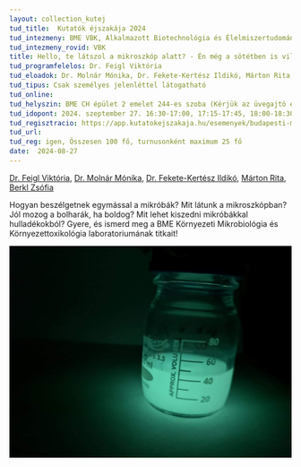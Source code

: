 ```yaml
---
layout: collection_kutej
tud_title:  Kutatók éjszakája 2024
tud_intezmeny: BME VBK, Alkalmazott Biotechnológia és Élelmiszertudományi Tanszék
tud_intezmeny_rovid: VBK
title: Hello, te látszol a mikroszkóp alatt? - Én még a sötétben is világítok!
tud_programfelelos: Dr. Feigl Viktória
tud_eloadok: Dr. Molnár Mónika, Dr. Fekete-Kertész Ildikó, Márton Rita, Berkl Zsófia
tud_tipus: Csak személyes jelenléttel látogatható 
tud_online: 
tud_helyszin: BME CH épület 2 emelet 244-es szoba (Kérjük az üvegajtó előtt várakozni!), Budapest, Szent Gellért tér 4. 
tud_idopont: 2024. szeptember 27. 16:30-17:00, 17:15-17:45, 18:00-18:30, 18:45-19:15
tud_regisztracio: https://app.kutatokejszakaja.hu/esemenyek/budapesti-muszaki-es-gazdasagtudomanyi-egyetem-bme/hello-te-latszol-a-mikroszkop-alatt-en-meg-a-sotetben-is-vilagitok
tud_url: 
tud_reg: igen, Összesen 100 fő, turnusonként maximum 25 fő
date:  2024-08-27
---
```



[Dr. Feigl Viktória](https://tudprog.bme.hu/kutatok_ejszakaja/profilok/feigl_viktoria_dora), [Dr. Molnár Mónika](https://tudprog.bme.hu/kutatok_ejszakaja/profilok/molnar_monika), 
[Dr. Fekete-Kertész Ildikó](https://tudprog.bme.hu/kutatok_ejszakaja/profilok/fekete_kertesz_ildiko), [Márton Rita](https://tudprog.bme.hu/kutatok_ejszakaja/profilok/marton_rita), 
[Berkl Zsófia](https://tudprog.bme.hu/kutatok_ejszakaja/profilok/berkl_zsofia)

Hogyan beszélgetnek egymással a mikróbák? Mit látunk a mikroszkópban? Jól mozog a bolharák, ha boldog? Mit lehet kiszedni mikróbákkal hulladékokból? Gyere, és ismerd meg a BME Környezeti Mikrobiológia és Környezettoxikológia laboratoriumának titkait!


![Hello, te látszol a mikroszkóp alatt? - Én még a sötétben is világítok!](../2024/images/hello-te-latszol-a-mikroszkop-alatt-en-meg-a-sotetben.jpeg)

